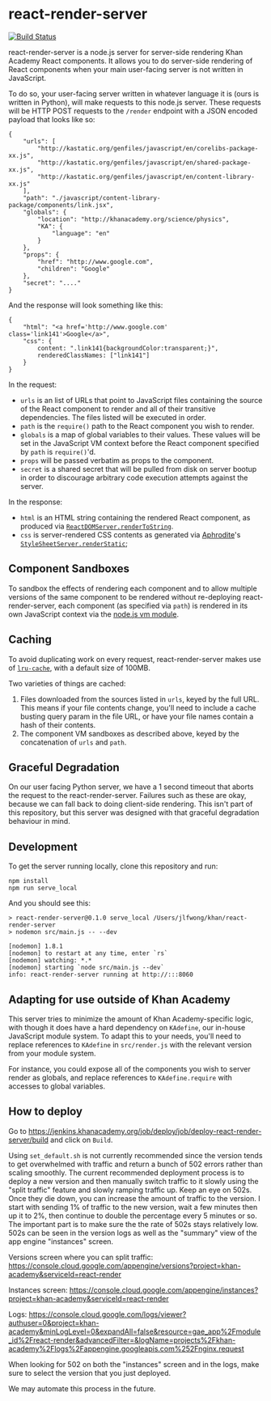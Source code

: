 react-render-server
===================
[![Build Status](https://travis-ci.org/Khan/react-render-server.svg?branch=master)](https://travis-ci.org/Khan/react-render-server)

react-render-server is a node.js server for server-side rendering Khan
Academy React components. It allows you to do server-side rendering of React 
components when your main user-facing server is not written in JavaScript.

To do so, your user-facing server written in whatever language it is (ours is 
written in Python), will make requests to this node.js server. These requests 
will be HTTP POST requests to the `/render` endpoint with a JSON encoded payload 
that looks like so:

    {
        "urls": [
            "http://kastatic.org/genfiles/javascript/en/corelibs-package-xx.js",
            "http://kastatic.org/genfiles/javascript/en/shared-package-xx.js",
            "http://kastatic.org/genfiles/javascript/en/content-library-xx.js"
        ],
        "path": "./javascript/content-library-package/components/link.jsx",
        "globals": {
            "location": "http://khanacademy.org/science/physics",
            "KA": {
                "language": "en"
            }
        },
        "props": {
            "href": "http://www.google.com",
            "children": "Google"
        },
        "secret": "...."
    }

And the response will look something like this:

    {
        "html": "<a href='http://www.google.com' class='link141'>Google</a>",
        "css": {
            content: ".link141{backgroundColor:transparent;}",
            renderedClassNames: ["link141"]
        }
    }

In the request:

- `urls` is an list of URLs that point to JavaScript files containing the source 
  of the React component to render and all of their transitive dependencies. The 
  files listed will be executed in order.
- `path` is the `require()` path to the React component you wish to render.
- `globals` is a map of global variables to their values. These values will be 
  set in the JavaScript VM context before the React component specified by 
  `path` is `require()`'d.
- `props` will be passed verbatim as props to the component.
- `secret` is a shared secret that will be pulled from disk on server bootup in 
  order to discourage arbitrary code execution attempts against the server.

In the response:

- `html` is an HTML string containing the rendered React component, as produced 
via [`ReactDOMServer.renderToString`][react-dom].
- `css` is server-rendered CSS contents as generated via 
[Aphrodite][aphrodite]'s [`StyleSheetServer.renderStatic`][renderStatic];

Component Sandboxes
-------------------

To sandbox the effects of rendering each component and to allow multiple 
versions of the same component to be rendered without re-deploying 
react-render-server, each component (as specified via `path`) is rendered in its 
own JavaScript context via the [node.js vm module][vm].

Caching
-------

To avoid duplicating work on every request, react-render-server makes use of 
[`lru-cache`][lru-cache], with a default size of 100MB.

Two varieties of things are cached:

1. Files downloaded from the sources listed in `urls`, keyed by the full URL.  
   This means if your file contents change, you'll need to include a cache 
   busting query param in the file URL, or have your file names contain a hash 
   of their contents.
2. The component VM sandboxes as described above, keyed by the concatenation of 
   `urls` and `path`.

Graceful Degradation
--------------------

On our user facing Python server, we have a 1 second timeout that aborts the 
request to the react-render-server. Failures such as these are okay, because we 
can fall back to doing client-side rendering. This isn't part of this 
repository, but this server was designed with that graceful degradation 
behaviour in mind.


Development
------------
To get the server running locally, clone this repository and run:

    npm install
    npm run serve_local

And you should see this:

    > react-render-server@0.1.0 serve_local /Users/jlfwong/khan/react-render-server
    > nodemon src/main.js -- --dev

    [nodemon] 1.8.1
    [nodemon] to restart at any time, enter `rs`
    [nodemon] watching: *.*
    [nodemon] starting `node src/main.js --dev`
    info: react-render-server running at http://:::8060

Adapting for use outside of Khan Academy
----------------------------------------

This server tries to minimize the amount of Khan Academy-specific logic, with 
though it does have a hard dependency on `KAdefine`, our in-house JavaScript 
module system. To adapt this to your needs, you'll need to replace references to 
`KAdefine` in `src/render.js` with the relevant version from your module system.

For instance, you could expose all of the components you wish to server render 
as globals, and replace references to `KAdefine.require` with accesses to global 
variables.

How to deploy
-------------
Go to https://jenkins.khanacademy.org/job/deploy/job/deploy-react-render-server/build
and click on `Build`. 

Using `set_default.sh` is not currently recommended since the version tends to
get overwhelmed with traffic and return a bunch of 502 errors rather than
scaling smoothly. The current recommended deployment process is to deploy a new
version and then manually switch traffic to it slowly using the "split traffic"
feature and slowly ramping traffic up. Keep an eye on 502s. Once they die down,
you can increase the amount of traffic to the version. I start with sending 1%
of traffic to the new version, wait a few minutes then up it to 2%, then
continue to double the percentage every 5 minutes or so. The important part is
to make sure the the rate of 502s stays relatively low. 502s can be seen in the
version logs as well as the "summary" view of the app engine "instances" screen.

Versions screen where you can split traffic:
https://console.cloud.google.com/appengine/versions?project=khan-academy&serviceId=react-render

Instances screen:
https://console.cloud.google.com/appengine/instances?project=khan-academy&serviceId=react-render

Logs:
https://console.cloud.google.com/logs/viewer?authuser=0&project=khan-academy&minLogLevel=0&expandAll=false&resource=gae_app%2Fmodule_id%2Freact-render&advancedFilter=&logName=projects%2Fkhan-academy%2Flogs%2Fappengine.googleapis.com%252Fnginx.request

When looking for 502 on both the "instances" screen and in the logs, make sure
to select the version that you just deployed.

We may automate this process in the future.

[react-dom]: https://www.npmjs.com/package/react-dom
[aphrodite]: https://github.com/Khan/aphrodite
[renderStatic]: https://github.com/Khan/aphrodite#server-side-rendering
[lru-cache]: https://www.npmjs.com/package/lru-cache
[vm]: https://nodejs.org/api/vm.html
